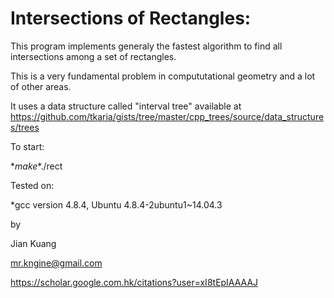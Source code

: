 # Intersections of Rectangles:

This program implements generaly the fastest algorithm to find all intersections among a set of rectangles.

This is a very fundamental problem in compututational geometry and a lot of other areas.

It uses a data structure called "interval tree" available at 
https://github.com/tkaria/gists/tree/master/cpp_trees/source/data_structures/trees

To start: 

*$make
*$./rect

Tested on: 

*gcc version 4.8.4, Ubuntu 4.8.4-2ubuntu1~14.04.3





by

Jian Kuang

mr.kngine@gmail.com

https://scholar.google.com.hk/citations?user=xI8tEpIAAAAJ
